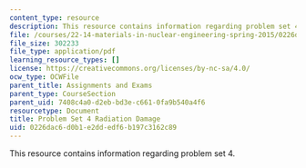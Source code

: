 ```yaml
---
content_type: resource
description: This resource contains information regarding problem set 4.
file: /courses/22-14-materials-in-nuclear-engineering-spring-2015/0226dac6d0b1e2ddedf6b197c3162c89_MIT22_14S15_Pset4.pdf
file_size: 302233
file_type: application/pdf
learning_resource_types: []
license: https://creativecommons.org/licenses/by-nc-sa/4.0/
ocw_type: OCWFile
parent_title: Assignments and Exams
parent_type: CourseSection
parent_uid: 7408c4a0-d2eb-bd3e-c661-0fa9b540a4f6
resourcetype: Document
title: Problem Set 4 Radiation Damage
uid: 0226dac6-d0b1-e2dd-edf6-b197c3162c89
---
```

This resource contains information regarding problem set 4.